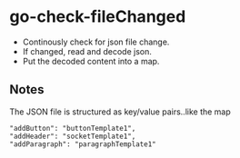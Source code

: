 # go-check-fileChanged

* Continously check for json file change.
* If changed, read and decode json.
* Put the decoded content into a map.

## Notes

The JSON file is structured as key/value pairs..like the map

    "addButton": "buttonTemplate1",
    "addHeader": "socketTemplate1",
    "addParagraph": "paragraphTemplate1"
